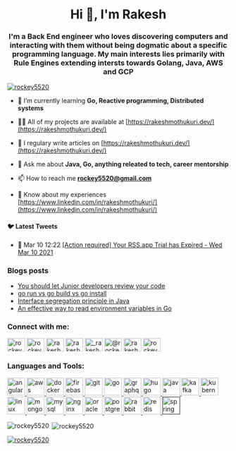 <h1 align="center">Hi 👋, I'm Rakesh</h1>
<h3 align="center">I'm a Back End engineer who loves discovering computers and interacting with them without being dogmatic about a specific programming language. My main interests lies primarily with Rule Engines extending intersts towards Golang, Java, AWS and GCP</h3>

<p align="left"> <a href="https://twitter.com/rockey5520" target="blank"><img src="https://img.shields.io/twitter/follow/rockey5520?logo=twitter&style=for-the-badge" alt="rockey5520" /></a> </p>

- 🌱 I’m currently learning **Go, Reactive programming, Distributed systems**

- 👨‍💻 All of my projects are available at [https://rakeshmothukuri.dev/](https://rakeshmothukuri.dev/)

- 📝 I regulary write articles on [https://rakeshmothukuri.dev/](https://rakeshmothukuri.dev/)

- 💬 Ask me about **Java, Go, anything releated to tech, career mentorship**

- 📫 How to reach me **rockey5520@gmail.com**

- 📄 Know about my experiences [https://www.linkedin.com/in/rakeshmothukuri/](https://www.linkedin.com/in/rakeshmothukuri/)

#### :bird: Latest Tweets
<ul>
<!-- LATEST-TWEETS:START -->
<li>💫 Mar 10 12:22 <a href='https://rss.app'>[Action required] Your RSS.app Trial has Expired - Wed Mar 10 2021</a></li>

<!-- LATEST-TWEETS:END -->
</ul>

### Blogs posts
<!-- BLOG-POST-LIST:START -->
- [You should let Junior developers review your  code](https://medium.com/dev-genius/you-should-let-junior-developers-review-your-code-7b94cb1aba65?source=rss-fa274ff35bf------2)
- [go run vs go build vs go install](https://levelup.gitconnected.com/go-run-vs-go-build-vs-go-install-c7c0fd135cf9?source=rss-fa274ff35bf------2)
- [Interface segregation principle in Java](https://levelup.gitconnected.com/interface-segregation-principle-in-java-44f1c1a4eacd?source=rss-fa274ff35bf------2)
- [An effective way to read environment variables in Go](https://levelup.gitconnected.com/an-effective-way-to-read-environment-variables-in-go-7454e6613ae5?source=rss-fa274ff35bf------2)
<!-- BLOG-POST-LIST:END -->

<p align="left">
<h3 align="left">Connect with me:</h3>
<a href="https://dev.to/rockey5520" target="blank"><img align="center" src="https://cdn.jsdelivr.net/npm/simple-icons@3.0.1/icons/dev-dot-to.svg" alt="rockey5520" height="30" width="40" /></a>
<a href="https://twitter.com/rockey5520" target="blank"><img align="center" src="https://cdn.jsdelivr.net/npm/simple-icons@3.0.1/icons/twitter.svg" alt="rockey5520" height="30" width="40" /></a>
<a href="https://linkedin.com/in/rakeshmothukuri" target="blank"><img align="center" src="https://cdn.jsdelivr.net/npm/simple-icons@3.0.1/icons/linkedin.svg" alt="rakeshmothukuri" height="30" width="40" /></a>
<a href="https://stackoverflow.com/users/rakesh-mothukuri" target="blank"><img align="center" src="https://cdn.jsdelivr.net/npm/simple-icons@3.0.1/icons/stackoverflow.svg" alt="rakesh-mothukuri" height="30" width="40" /></a>
<a href="https://instagram.com/_rakesh_mothukuri_" target="blank"><img align="center" src="https://cdn.jsdelivr.net/npm/simple-icons@3.0.1/icons/instagram.svg" alt="_rakesh_mothukuri_" height="30" width="40" /></a>
<a href="https://medium.com/@rockey5520" target="blank"><img align="center" src="https://cdn.jsdelivr.net/npm/simple-icons@3.0.1/icons/medium.svg" alt="@rockey5520" height="30" width="40" /></a>
<a href="https://www.youtube.com/c/rakesh mothukuri" target="blank"><img align="center" src="https://cdn.jsdelivr.net/npm/simple-icons@3.0.1/icons/youtube.svg" alt="rakesh mothukuri" height="30" width="40" /></a>
<a href="https://www.hackerrank.com/rockey5520" target="blank"><img align="center" src="https://cdn.jsdelivr.net/npm/simple-icons@3.0.1/icons/hackerrank.svg" alt="rockey5520" height="30" width="40" /></a>
</p>

<h3 align="left">Languages and Tools:</h3>
<p align="left"> <a href="https://angular.io" target="_blank"> <img src="https://devicons.github.io/devicon/devicon.git/icons/angularjs/angularjs-original.svg" alt="angularjs" width="40" height="40"/> </a> <a href="https://aws.amazon.com" target="_blank"> <img src="https://devicons.github.io/devicon/devicon.git/icons/amazonwebservices/amazonwebservices-original-wordmark.svg" alt="aws" width="40" height="40"/> </a> <a href="https://www.docker.com/" target="_blank"> <img src="https://devicons.github.io/devicon/devicon.git/icons/docker/docker-original-wordmark.svg" alt="docker" width="40" height="40"/> </a> <a href="https://firebase.google.com/" target="_blank"> <img src="https://www.vectorlogo.zone/logos/firebase/firebase-icon.svg" alt="firebase" width="40" height="40"/> </a> <a href="https://git-scm.com/" target="_blank"> <img src="https://www.vectorlogo.zone/logos/git-scm/git-scm-icon.svg" alt="git" width="40" height="40"/> </a> <a href="https://golang.org" target="_blank"> <img src="https://devicons.github.io/devicon/devicon.git/icons/go/go-original.svg" alt="go" width="40" height="40"/> </a> <a href="https://graphql.org" target="_blank"> <img src="https://www.vectorlogo.zone/logos/graphql/graphql-icon.svg" alt="graphql" width="40" height="40"/> </a> <a href="https://gohugo.io/" target="_blank"> <img src="https://api.iconify.design/logos-hugo.svg" alt="hugo" width="40" height="40"/> </a> <a href="https://www.java.com" target="_blank"> <img src="https://devicons.github.io/devicon/devicon.git/icons/java/java-original-wordmark.svg" alt="java" width="40" height="40"/> </a> <a href="https://kafka.apache.org/" target="_blank"> <img src="https://www.vectorlogo.zone/logos/apache_kafka/apache_kafka-icon.svg" alt="kafka" width="40" height="40"/> </a> <a href="https://kubernetes.io" target="_blank"> <img src="https://www.vectorlogo.zone/logos/kubernetes/kubernetes-icon.svg" alt="kubernetes" width="40" height="40"/> </a> <a href="https://www.linux.org/" target="_blank"> <img src="https://devicons.github.io/devicon/devicon.git/icons/linux/linux-original.svg" alt="linux" width="40" height="40"/> </a> <a href="https://www.mongodb.com/" target="_blank"> <img src="https://devicons.github.io/devicon/devicon.git/icons/mongodb/mongodb-original-wordmark.svg" alt="mongodb" width="40" height="40"/> </a> <a href="https://www.mysql.com/" target="_blank"> <img src="https://devicons.github.io/devicon/devicon.git/icons/mysql/mysql-original-wordmark.svg" alt="mysql" width="40" height="40"/> </a> <a href="https://www.nginx.com" target="_blank"> <img src="https://devicons.github.io/devicon/devicon.git/icons/nginx/nginx-original.svg" alt="nginx" width="40" height="40"/> </a> <a href="https://www.oracle.com/" target="_blank"> <img src="https://devicons.github.io/devicon/devicon.git/icons/oracle/oracle-original.svg" alt="oracle" width="40" height="40"/> </a> <a href="https://www.postgresql.org" target="_blank"> <img src="https://devicons.github.io/devicon/devicon.git/icons/postgresql/postgresql-original-wordmark.svg" alt="postgresql" width="40" height="40"/> </a> <a href="https://www.rabbitmq.com" target="_blank"> <img src="https://www.vectorlogo.zone/logos/rabbitmq/rabbitmq-icon.svg" alt="rabbitMQ" width="40" height="40"/> </a> <a href="https://redis.io" target="_blank"> <img src="https://devicons.github.io/devicon/devicon.git/icons/redis/redis-original-wordmark.svg" alt="redis" width="40" height="40"/> </a> <a href="" target="_blank"> <img src="https://www.vectorlogo.zone/logos/springio/springio-icon.svg" alt="spring" width="40" height="40"/> </a> </p>

<p><img align="left" src="https://github-readme-stats.vercel.app/api/top-langs/?username=rockey5520&layout=compact" alt="rockey5520" /></p>

<p>&nbsp;<img align="center" src="https://github-readme-stats.vercel.app/api?username=rockey5520&show_icons=true" alt="rockey5520" /></p>


<!-- BLOG-POST-LIST:START -->
<!-- BLOG-POST-LIST:END -->


<p align="left"> <a href="https://twitter.com/rockey5520" target="blank"><img src="https://img.shields.io/twitter/follow/rockey5520?logo=twitter&style=for-the-badge" alt="rockey5520" /></a> </p>

